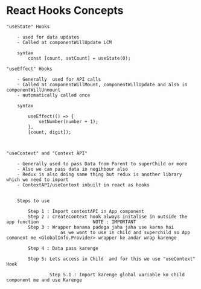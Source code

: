 # React Hooks Concepts

    "useState" Hooks 

        - used for data updates
        - Called at componentWillUpdate LCM

        syntax
            const [count, setCount] = useState(0);

    "useEffect" Hooks

        - Generally  used for API calls
        - Called at componentWillMount, componentWillUpdate and also in componentWillUnmount
        - automatically called once

        syntax

            useEffect(() => {
                setNumber(number + 1);
            },
            [count, digit]);    



    "useContext" and "Context API" 

        - Generally used to pass Data from Parent to superChild or more 
        - Also we can pass data in negihbour also    
        - Redux is also doing same thing but redux is another library which we need to import
        - ContextAPI/useContext inbuilt in react as hooks


        Steps to use

            Step 1 : Import contextAPI in App component     
            Step 2 : createContext hook always initalise in outside the app function                    NOTE : IMPORTANT 
            Step 3 : Wrapper banana padega jaha jaha use karna hai 
                        as we want to use in child and superchild so App comonent me <GlobalInfo.Provider> wrapper ke andar wrap karenge

            Step 4 : Data pass karenge           

            Step 5: Lets access in Child  and for this we use "useContext" Hook

                    Step 5.1 : Import karenge global variable ko child component me and use Karenge